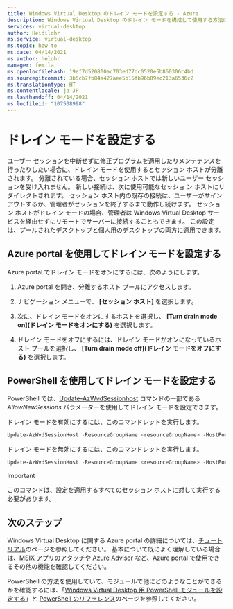 ```yaml
---
title: Windows Virtual Desktop のドレイン モードを設定する - Azure
description: Windows Virtual Desktop のドレイン モードを構成して使用する方法について説明します。
services: virtual-desktop
author: Heidilohr
ms.service: virtual-desktop
ms.topic: how-to
ms.date: 04/14/2021
ms.author: helohr
manager: femila
ms.openlocfilehash: 19ef7d520800ac703ed77dc0520e5b860306c4bd
ms.sourcegitcommit: 3b5cb7fb84a427aee5b15fb96b89ec213a6536c2
ms.translationtype: HT
ms.contentlocale: ja-JP
ms.lasthandoff: 04/14/2021
ms.locfileid: "107508998"
---
```

# <a name="set-drain-mode"></a>ドレイン モードを設定する

ユーザー セッションを中断せずに修正プログラムを適用したりメンテナンスを行ったりしたい場合に、ドレイン モードを使用するとセッション ホストが分離されます。 分離されている場合、セッション ホストでは新しいユーザー セッションを受け入れません。 新しい接続は、次に使用可能なセッショ ン ホストにリダイレクトされます。 セッション ホスト内の既存の接続は、ユーザーがサインアウトするか、管理者がセッションを終了するまで動作し続けます。 セッション ホストがドレイン モードの場合、管理者は Windows Virtual Desktop サービスを経由せずにリモートでサーバーに接続することもできます。 この設定は、プールされたデスクトップと個人用のデスクトップの両方に適用できます。

## <a name="set-drain-mode-using-the-azure-portal"></a>Azure portal を使用してドレイン モードを設定する

Azure portal でドレイン モードをオンにするには、次のようにします。

1. Azure portal を開き、分離するホスト プールにアクセスします。

2. ナビゲーション メニューで、 **[セッション ホスト]** を選択します。

3. 次に、ドレイン モードをオンにするホストを選択し、 **[Turn drain mode on]\(ドレイン モードをオンにする\)** を選択します。

4. ドレイン モードをオフにするには、ドレイン モードがオンになっているホスト プールを選択し、 **[Turn drain mode off]\(ドレイン モードをオフにする\)** を選択します。

## <a name="set-drain-mode-using-powershell"></a>PowerShell を使用してドレイン モードを設定する

PowerShell では、[Update-AzWvdSessionhost](/powershell/module/az.desktopvirtualization/update-azwvdsessionhost?view=azps-5.8.0&preserve-view=true) コマンドの一部である *AllowNewSessions* パラメーターを使用してドレイン モードを設定できます。

ドレイン モードを有効にするには、このコマンドレットを実行します。

```powershell
Update-AzWvdSessionHost -ResourceGroupName <resourceGroupName> -HostPoolName <hostpoolname> -Name <hostname> -AllowNewSession:$False
```

ドレイン モードを無効にするには、このコマンドレットを実行します。

```powershell
Update-AzWvdSessionHost -ResourceGroupName <resourceGroupName> -HostPoolName <hostpoolname> -Name <hostname> -AllowNewSession:$True
```

>[!IMPORTANT]
>このコマンドは、設定を適用するすべてのセッション ホストに対して実行する必要があります。

## <a name="next-steps"></a>次のステップ

Windows Virtual Desktop に関する Azure portal の詳細については、[チュートリアル](create-host-pools-azure-marketplace.md)のページを参照してください。 基本について既によく理解している場合は、[MSIX アプリのアタッチ](app-attach-azure-portal.md)や [Azure Advisor](azure-advisor.md) など、Azure portal で使用できるその他の機能を確認してください。

PowerShell の方法を使用していて、モジュールで他にどのようなことができるかを確認するには、「[Windows Virtual Desktop 用 PowerShell モジュールを設定する](powershell-module.md)」と [PowerShell のリファレンス](/powershell/module/az.desktopvirtualization/)のページを参照してください。